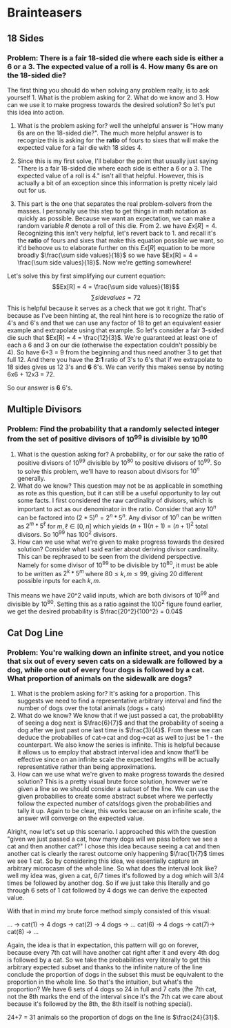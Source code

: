 # Brainteasers
## 18 Sides
### Problem: There is a fair 18-sided die where each side is either a 6 or a 3. The expected value of a roll is 4. How many 6s are on the 18-sided die?

The first thing you should do when solving any problem really, is to ask yourself 1. What is the problem asking for 2. What do we know and 3. How can we use it to make progress towards the desired solution? So let's put this idea into action. 

1. What is the problem asking for? well the unhelpful answer is "How many 6s are on the 18-sided die?". The much more helpful answer is to recognize this is asking for the **ratio** of fours to sixes that will make the expected value for a fair die with 18 sides 4.

2. Since this is my first solve, I'll belabor the point that usually just saying "There is a fair 18-sided die where each side is either a 6 or a 3. The expected value of a roll is 4." isn't all that helpful. However, this is actually a bit of an exception since this information is pretty nicely laid out for us.

3. This part is the one that separates the real problem-solvers from the masses. I personally use this step to get things in math notation as quickly as possible. Because we want an expectation, we can make a random variable $R$ denote a roll of this die. From 2. we have $Ex[R] = 4$. Recognizing this isn't very helpful, let's revert back to 1. and recall it's the **ratio** of fours and sixes that make this equation possible we want, so it'd behoove us to elaborate further on this $Ex[R]$ equation to be more broadly $\frac{\sum side values}{18}$ so we have $Ex[R] = 4 = \frac{\sum side values}{18}$. Now we're getting somewhere!


Let's solve this by first simplifying our current equation: 
$$Ex[R] = 4 = \frac{\sum side values}{18}$$
$$\sum side values = 72$$
This is helpful because it serves as a check that we got it right. That's because as I've been hinting at, the real hint here is to recognize the ratio of 4's and 6's and that we can use any factor of 18 to get an equivalent easier example and extrapolate using that example. So let's consider a fair 3-sided die such that $Ex[R] = 4 = \frac{12}{3}$.  We're guaranteed at least one of each a 6 and 3 on our die (otherwise the expectation couldn't possibly be 4). So have 6+3 = 9 from the beginning and thus need another 3 to get that full 12. And there you have the **2:1** ratio of 3's to 6's that if we extrapolate to 18 sides gives us 12 3's and **6** 6's. We can verify this makes sense by noting 6x6 + 12x3 = 72. 

So our answer is **6** 6's. 


## Multiple Divisors

### Problem: Find the probability that a randomly selected integer from the set of positive divisors of $10^99$ is divisible by $10^80$

1. What is the question asking for? A probability, or for our sake the ratio of positive divisors of $10^99$ divisible by $10^80$ to positive divisors of $10^99$. So to solve this problem, we'll have to reason about divisors for $10^n$ generally.
2. What do we know? This question may not be as applicable in something as rote as this question, but it can still be a useful opportunity to lay out some facts. I first considered the raw cardinality of divisors, which is important to act as our denominator in the ratio. Consider that any $10^n$ can be factored into $(2*5)^n = 2^n * 5^n$. Any divisor of $10^n$ can be written as $2^m * 5^\ell$ for $m,\ell \in [0, n]$ which yields $(n+1)(n+1) = (n+1)^2$ total divisors. So $10^99$ has $100^2$ divisors.
3. How can we use what we're given to make progress towards the desired solution? Consider what I said earlier about deriving divisor cardinality. This can be rephrased to be seen from the dividend perspective. Namely for some divisor of $10^99$ to be divisible by $10^80$, it must be able to be written as $2^k * 5^m$ where $80 ≤ k,m ≤ 99$, giving 20 different possible inputs for each $k,m$.

This means we have 20^2 valid inputs, which are both divisors of $10^99$ and divisible by $10^80$. Setting this as a ratio against the $100^2$ figure found earlier, we get the desired probability is $\frac{20^2}{100^2} = 0.04$

## Cat Dog Line
### Problem: You're walking down an infinite street, and you notice that six out of every seven cats on a sidewalk are followed by a dog, while one out of every four dogs is followed by a cat. What proportion of animals on the sidewalk are dogs?


1.  What is the problem asking for? It's asking for a proportion. This suggests we need to find a representative arbitrary interval and find the number of dogs over the total animals (dogs + cats)
2.  What do we know? We know that if we just passed a cat, the probablility of seeing a dog next is $\frac{6}{7}$ and that the probability of seeing a dog after we just past one last time is $\frac{3}{4}$. From these we can deduce the probabilies of cat->cat and dog->cat as well to just be 1 - the counterpart. We also know the series is infinite. This is helpful because it allows us to employ that abstract interval idea and know that'll be effective since on an infinite scale the expected lengths will be actually representative rather than being approximations. 
3.  How can we use what we're given to make progress towards the desired solution? This is a pretty visual brute force solution, however we're given a line so we should consider a subset of the line. We can use the given probabilies to create some abstract subset where we perfectly follow the expected number of cats/dogs given the probabilities and tally it up. Again to be clear, this works because on an infinite scale, the answer will converge on the expected value.

Alright, now let's set up this scenario. I approached this with the question "given we just passed a cat, how many dogs will we pass before we see a cat and then another cat?" I chose this idea because seeing a cat and then another cat is clearly the rarest outcome only happening $\frac{1}{7}$ times we see 1 cat. So by considering this idea, we essentially capture an arbitrary microcasm of the whole line. So what does the interval look like? well my idea was, given a cat, 6/7 times it's followed by a dog which will 3/4 times be followed by another dog. So if we just take this literally and go through 6 sets of 1 cat followed by 4 dogs we can derive the expected value. 


With that in mind my brute force method simply consisted of this visual:

… -> cat(1) -> 4 dogs -> cat(2) -> 4 dogs -> … cat(6) -> 4 dogs -> cat(7)-> cat(8) -> … 

Again, the idea is that in expectation, this pattern will go on forever, because every 7th cat will have another cat right after it and every 4th dog is followed by a cat. So we take the probabilities very literally to get this arbitrary expected subset and thanks to the infinite nature of the line conclude the proportion of dogs in the subset this must be equivalent to the proportion in the whole line. So that's the intuition, but what's the proportion? We have 6 sets of 4 dogs so 24 in full and 7 cats (the 7th cat, not the 8th marks the end of the interval since it's the 7th cat we care about because it's followed by the 8th, the 8th itself is nothing special).

24+7 = 31 animals so the proportion of dogs on the line is $\frac{24}{31}$.
